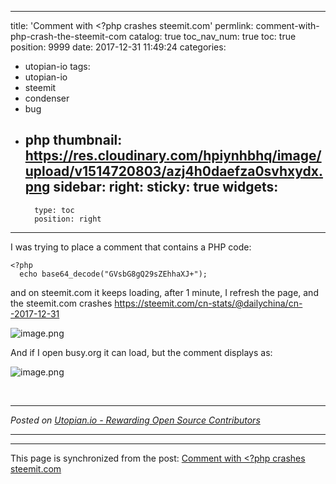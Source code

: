 
---
title: 'Comment with <?php crashes steemit.com'
permlink: comment-with-php-crash-the-steemit-com
catalog: true
toc_nav_num: true
toc: true
position: 9999
date: 2017-12-31 11:49:24
categories:
- utopian-io
tags:
- utopian-io
- steemit
- condenser
- bug
- php
thumbnail: https://res.cloudinary.com/hpiynhbhq/image/upload/v1514720803/azj4h0daefza0svhxydx.png
sidebar:
    right:
        sticky: true
widgets:
    -
        type: toc
        position: right
---


I was trying to place a comment that contains a PHP code:

```
<?php
  echo base64_decode("GVsbG8gQ29sZEhhaXJ+"); 
```

and on steemit.com  it keeps loading, after 1 minute, I refresh the page, and the steemit.com crashes  https://steemit.com/cn-stats/@dailychina/cn--2017-12-31

![image.png](https://res.cloudinary.com/hpiynhbhq/image/upload/v1514720803/azj4h0daefza0svhxydx.png)

And if I open busy.org  it can load, but the comment displays as:

![image.png](https://res.cloudinary.com/hpiynhbhq/image/upload/v1514720836/xiy5lzn5rymr5s9ssysx.png)



<br /><hr/><em>Posted on <a href="https://utopian.io/utopian-io/@justyy/comment-with-php-crash-the-steemit-com">Utopian.io -  Rewarding Open Source Contributors</a></em><hr/>

- - -

This page is synchronized from the post: [Comment with <?php crashes steemit.com](https://steemit.com/@justyy/comment-with-php-crash-the-steemit-com)
